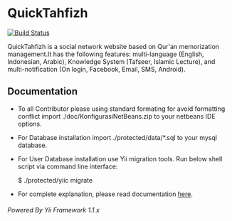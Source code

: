 QuickTahfizh
============

[![Build Status](https://secure.travis-ci.org/phpjabar/QuickTahfizh.png "Build Status") ](http://travis-ci.org/phpjabar/QuickTahfizh)

QuickTahfizh is a social network website based on Qur'an memorization management.It has the following features: multi-language (English, Indonesian, Arabic), Knowledge System (Tafseer, Islamic Lecture), and multi-notification (On login, Facebook, Email, SMS, Android).

## Documentation
* To all Contributor please using standard formating for avoid formatting conflict import ./doc/KonfigurasiNetBeans.zip to your netbeans IDE options.
* For Database installation import ./protected/data/*.sql to your mysql database.
* For User Database installation use Yii migration tools. Run below shell script via command line interface:

  $ ./protected/yiic migrate

* For complete explanation, please read documentation [here](https://github.com/phpjabar/QuickTahfizh/wiki).




###### Powered By Yii Framework 1.1.x